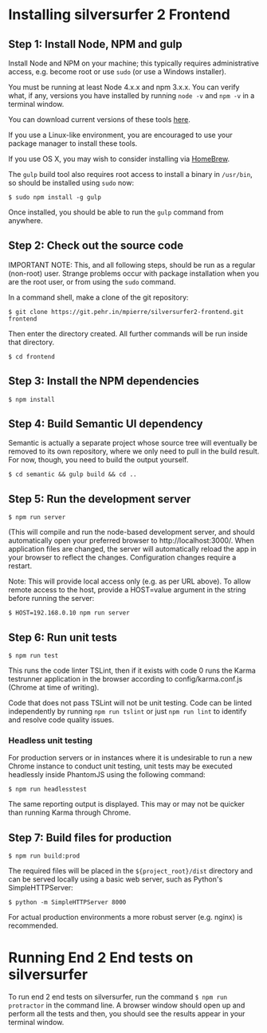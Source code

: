 # Installing silversurfer 2 Frontend

## Step 1: Install Node, NPM and gulp

Install Node and NPM on your machine; this typically requires administrative access, 
e.g. become root or use `sudo` (or use a Windows installer).

You must be running at least Node 4.x.x and npm 3.x.x. You can verify 
what, if any, versions you have installed by running `node -v` and 
`npm -v` in a terminal window.

You can download current versions of these tools [here](https://nodejs.org/en/download/current/).

If you use a Linux-like environment, you are encouraged to use your
package manager to install these tools.

If you use OS X, you may wish to consider installing via [HomeBrew](http://brew.sh/).

The `gulp` build tool also requires root access to install a binary in `/usr/bin`, so should
be installed using `sudo` now:

`$ sudo npm install -g gulp`

Once installed, you should be able to run the `gulp` command from anywhere.

## Step 2: Check out the source code

IMPORTANT NOTE: This, and all following steps, should be run as a regular (non-root) user.
Strange problems occur with package installation when you are the root user, or from using
the `sudo` command.

In a command shell, make a clone of the git repository:

`$ git clone https://git.pehr.in/mpierre/silversurfer2-frontend.git frontend`

Then enter the directory created. All further commands will be run inside that directory.

`$ cd frontend`

## Step 3: Install the NPM dependencies

`$ npm install`

## Step 4: Build Semantic UI dependency

Semantic is actually a separate project whose source tree will eventually be removed
to its own repository, where we only need to pull in the build result. For now, though,
you need to build the output yourself.

`$ cd semantic && gulp build && cd ..`

## Step 5: Run the development server

`$ npm run server`

(This will compile and run the node-based development server, and should automatically 
open your preferred browser to http://localhost:3000/. When application files are changed, 
the server will automatically reload the app in your browser to reflect the changes.
Configuration changes require a restart.

Note: This will provide local access only (e.g. as per URL above). To allow remote
access to the host, provide a HOST=value argument in the string before running the
server:

`$ HOST=192.168.0.10 npm run server`

## Step 6: Run unit tests

`$ npm run test`

This runs the code linter TSLint, then if it exists with code 0 runs the Karma testrunner
application in the browser according to config/karma.conf.js (Chrome at time of writing).

Code that does not pass TSLint will not be unit testing. Code can be linted independently
by running `npm run tslint` or just `npm run lint` to identify and resolve code quality
issues.

### Headless unit testing

For production servers or in instances where it is undesirable to run a new Chrome instance
to conduct unit testing, unit tests may be executed headlessly inside PhantomJS using the
following command:

`$ npm run headlesstest`

The same reporting output is displayed. This may or may not be quicker than running Karma
through Chrome.

## Step 7: Build files for production

`$ npm run build:prod`

The required files will be placed in the `${project_root}/dist` directory and can be served
locally using a basic web server, such as Python's SimpleHTTPServer:

`$ python -m SimpleHTTPServer 8000`

For actual production environments a more robust server (e.g. nginx) is recommended.

# Running End 2 End tests on silversurfer

To run end 2 end tests on silversurfer, run the command `$ npm run protractor` in the command line. 
A browser window should open up and perform all the tests and then, you should see the results
appear in your terminal window.
